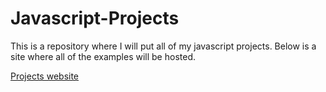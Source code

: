 # Javascript-Projects

This is a repository where I will put all of my javascript projects. Below is a site where all of the examples will be hosted.

[Projects website](https://lettuce05.github.io/Javascript-Projects/)
